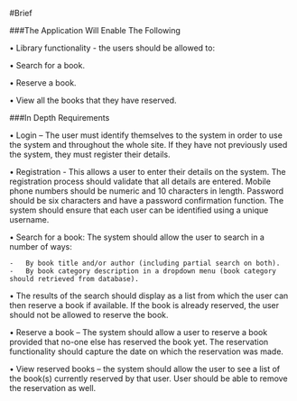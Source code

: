 #Brief

###The Application Will Enable The Following

•	Library functionality - the users should be allowed to: 

•	Search for a book.

•	Reserve a book. 

•	View all the books that they have reserved.

###In Depth Requirements

•	Login – The user must identify themselves to the system in order to use the system and throughout the whole site. If they have not previously used the system, they must register their details.

•	Registration - This allows a user to enter their details on the system. The registration process should validate that all details are entered. Mobile phone numbers should be numeric and 10 characters in length. Password should be six characters and have a password confirmation function. The system should ensure that each user can be identified using a unique username. 

•	Search for a book: The system should allow the user to search in a number of ways: 
	
	-	By book title and/or author (including partial search on both).
	-	By book category description in a dropdown menu (book category should retrieved from database).

•	The results of the search should display as a list from which the user can then reserve a book if available. If the book is already reserved, the user should not be allowed to reserve the book.

•	Reserve a book – The system should allow a user to reserve a book provided that no-one else has reserved the book yet. The reservation functionality should capture the date on which the reservation was made.

•	View reserved books – the system should allow the user to see a list of the book(s) currently reserved by that user. User should be able to remove the reservation as well.
